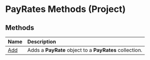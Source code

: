 
# PayRates Methods (Project)

## Methods



|**Name**|**Description**|
|:-----|:-----|
| [Add](ba5d2667-7452-f9d9-032e-bb7c9d1d4911.md)|Adds a  **PayRate** object to a **PayRates** collection.|
